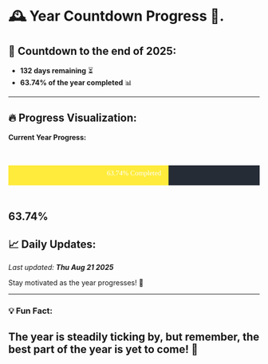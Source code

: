 
# &#x1F570; **Year Countdown Progress** &#x1F389;.

## &#x1F4C5; Countdown to the end of 2025:
- **132 days remaining** &#x23F3;
- **63.74% of the year completed** &#x1F4CA;

---

## &#x1F525; **Progress Visualization**:

**Current Year Progress:**

<br><br>
![Progress Bar](https://raw.githubusercontent.com/dayanidigv/year-countdown-progress/main/progress-bar.svg)
<br><br>

**63.74%**
---

## &#x1F4C8; **Daily Updates**:

_Last updated: **Thu Aug 21 2025**_

Stay motivated as the year progresses! &#x1F680;

--- 

### &#x1F4A1; **Fun Fact:**
The year is steadily ticking by, but remember, the best part of the year is yet to come! &#x1F31F;
---
